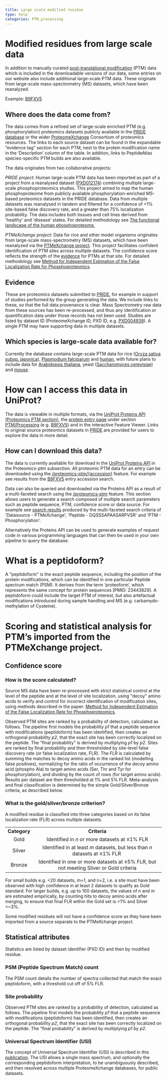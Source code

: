 ```yaml
---
title: Large scale modified residue
type: help
categories: PTM_processing
---
```


# Modified residues from large scale data

In addition to manually curated [post-translational modification](https://www.uniprot.org/help/post-translational_modification) (PTM) data which is included in the downloadable versions of our data, some entries on our website also include additional large-scale PTM data. These originate from large-scale mass-spectrometry (MS) datasets, which have been reanalyzed.

Example: [B9FXV5](https://www.uniprot.org/uniprotkb/B9FXV5/entry#ptm_processing)

## Where does the data come from?

The data comes from a refined set of large-scale enriched PTM (e.g. phosphorylation) proteomics datasets publicly available in the [PRIDE database](https://www.ebi.ac.uk/pride/) or the wider [ProteomeXchange](http://proteomecentral.proteomexchange.org) Consortium of proteomics resources. The links to each source dataset can be found in the expandable “evidence tag” section for each PTM, next to the protein modification name in the ‘Description’ column of the table. In addition, links to PeptideAtlas species-specific PTM builds are also available.

The data originates from two collaborative projects:

*PRIDE project:*
Human large-scale PTM data has been imported as part of a project from a reanalysed dataset ([PXD012174](https://www.ebi.ac.uk/pride/archive/projects/PXD012174)) combining multiple large-scale phosphoproteomics studies. This project aimed to map the human phosphoproteome from publicly available phosphorylation-enriched MS-based proteomics datasets in the PRIDE database. Data from multiple datasets was reanalysed in tandem and filtered for a confidence of &lt;1% site-based false discovery rate, and a greater than 75% localization probability. The data includes both tissues and cell lines derived from 'healthy' and 'disease' states. For detailed methodology see [The functional landscape of the human phosphoproteome.](https://www.nature.com/articles/s41587-019-0344-3)

*PTMeXchange project:*
Data for rice and other model organisms originates from large-scale mass-spectrometry (MS) datasets, which have been reanalyzed via the [PTMeXchange project](https://www.proteomexchange.org/ptmexchange). This project facilitates confident identification of PTM sites across multiple datasets. The confidence score reflects the strength of the [evidence](https://www.uniprot.org/help/evidences) for PTMs at that site. For detailed methodology see  [Method for Independent Estimation of the False Localization Rate for Phosphoproteomics](https://pubs.acs.org/doi/full/10.1021/acs.jproteome.1c00827).

## Evidence

These are proteomics datasets submitted to [PRIDE](https://www.ebi.ac.uk/pride/), for example in support of studies performed by the group generating the data. We include links to these, so that the full data provenance is clear. Mass Spectrometry raw data from these sources has been re-processed, and thus any identification or quantification data under those records has not been used. Studies are listed by dataset ID (ProteomeXchange ID, PXD ID, e.g. [PXD004939](https://www.ebi.ac.uk/pride/archive/projects/PXD004939)). A single PTM may have supporting data in multiple datasets.

## Which species is large-scale data available for?

Currently the database contains large-scale PTM data for rice ([Oryza sativa subsp. japonica](https://www.uniprot.org/taxonomy/39947)), [Plasmodium falciparum](https://www.uniprot.org/taxonomy/36329) and [human](https://www.uniprot.org/taxonomy/9606), with future plans to include data for [Arabidopsis thaliana](https://www.uniprot.org/taxonomy/3702), yeast ([Saccharomyces cerevisiae](https://www.uniprot.org/taxonomy/559292)) and [mouse](https://www.uniprot.org/taxonomy/10090).

# How can I access this data in UniProt?

The data is viewable in multiple formats, via the [UniProt Proteins API (Proteomics PTM section)](https://www.ebi.ac.uk/proteins/api/doc/), the [protein entry page](https://www.uniprot.org/help/explore_uniprotkb_entry) under section [PTM/Processing](https://www.uniprot.org/help/ptm_processing_section) (e.g. [B9FXV5](https://www.uniprot.org/uniprotkb/B9FXV5/entry#ptm_processing)) and in the interactive Feature Viewer. Links to original source proteomics datasets in [PRIDE](https://www.ebi.ac.uk/pride/) are provided for users to explore the data in more detail. 

## How can I download this data?

The data is currently available for download in the [UniProt Proteins API](https://www.ebi.ac.uk/proteins/api/doc/#/) in the Proteomics-ptm subsection. All proteomic PTM data for an entry can be downloaded using the [/proteomics-ptm/{accession}](https://www.ebi.ac.uk/proteins/api/doc/#!/proteomics-ptm/getByAccession) feature. For example see results from the [B9FXV5](https://ebi.ac.uk/proteins/api/proteomics-ptm/B9FXV5) entry accession search.

Data can also be queried and downloaded via the Proteins API as a result of a multi-faceted search using the [/proteomics-ptm](https://www.ebi.ac.uk/proteins/api/doc/#!/proteomics-ptm/search) feature. This section allows users to generate a search composed of multiple search parameters such as peptide sequence, PTM, confidence score or data source. For example see [search results](https://www.ebi.ac.uk/proteins/api/proteomics-ptm?offset=0&size=100&datasource=PTMeXchange&peptide=DQSSSAPAASARPVSR&ptm=Phosphorylation) produced by the multi-faceted search criteria of 'Datasource - PTMeXchange', 'Peptide - DQSSSAPAASARPVSR' and 'PTM - Phosphorylation'.

Alternatively the Proteins API can be used to generate examples of request code in various programming languages that can then be used in your own pipeline to query the database.

# What is a peptidoform?

A "peptidoform" is the exact peptide sequence, including the position of the protein modifications, which can be identified in one particular Peptide spectrum match (PSM). It derives from the term ‘proteoform’, which represents the same concept for protein sequences \[PMID: 23443629]. A peptidoform could include the target PTM of interest, but also artefactual modifications introduced during sample handling and MS (e.g. carbamydo-methylation of Cysteine).


# Scoring and statistical analysis for PTM’s imported from the PTMeXchange project.


## Confidence score


### How is the score calculated?

Source MS data have been re-processed with strict statistical control at the level of the peptide and at the level of site localization, using "decoy" amino acids to verify and control for incorrect identification of modification sites, using methods described in the paper: [Method for Independent Estimation of the False Localization Rate for Phosphoproteomics](https://pubs.acs.org/doi/full/10.1021/acs.jproteome.1c00827).

Observed PTM sites are ranked by a probability of detection, calculated as follows. The pipeline first models the probability _p1_ that a peptide sequence with modifications (peptidoform) has been identified, then creates an orthogonal probability _p2_, that the exact site has been correctly localized on the peptide. The “final probability” is derived by multiplying _p1_ by _p2_. Sites are ranked by final probability and then thresholded by site-level false discovery rate (or false localization rate, FLR). The FLR is calculated by summing the matches to decoy amino acids in the ranked list (modelling false positives), normalizing for the ratio of occurrence of the decoy amino acid (phospho Ala) to target amino acids (Ser, Thr and Tyr for phosphorylation), and dividing by the count of rows (for target amino acids). Results per dataset are then thresholded at 1% and 5% FLR. Meta-analysis and final classification is determined by the simple Gold/Silver/Bronze criteria, as described below.


### What is the gold/silver/bronze criterion?

A modified residue is classified into three categories based on its false localization rate (FLR) across multiple datasets.

|              |                                                                                        |
| :----------: | :------------------------------------------------------------------------------------: |
| **Category** |                                      **Criteria**                                      |
|     Gold     |                      Identified in _n_ or more datasets at ≤1% FLR                     |
|    Silver    |       Identified in at least _m_ datasets, but less than _n_ datasets at ≤1% FLR       |
|    Bronze    | Identified in one or more datasets at ≤5% FLR, but not meeting Silver or Gold criteria |

For small builds e.g. &lt;20 datasets, m=1, and n=2, i.e. a site must have been observed with high confidence in at least 2 datasets to qualify as Gold standard. For larger builds, e.g. up to 100 datasets, the values of n and m are estimated empirically, by counting hits to decoy amino acids after merging, to ensure that final FLR within the Gold set is &lt;1% and Silver &lt;~3%. 

Some modified residues will not have a confidence score as they have been imported from a source separate to the PTMeXchange project.

## Statistical attributes

Statistics are listed by dataset identifier (PXD ID) and then by modified residue.

### PSM (Peptide Spectrum Match) count

The PSM count details the number of spectra collected that match the exact peptidoform, with a threshold cut off of 5% FLR.

### Site probability

Observed PTM sites are ranked by a probability of detection, calculated as follows. The pipeline first models the probability _p1_ that a peptide sequence with modifications (peptidoform) has been identified, then creates an orthogonal probability _p2_, that the exact site has been correctly localized on the peptide. The “final probability” is derived by multiplying _p1_ by _p2_.

### Universal Spectrum Identifier (USI) 

The concept of Universal Spectrum Identifier (USI) is described in this [publication](https://www.nature.com/articles/s41592-021-01184-6). The USI allows a single mass spectrum, and optionally the corresponding peptidoform interpretation, to be unambiguously described, and then resolved across multiple ProteomeXchange databases, for public datasets.
